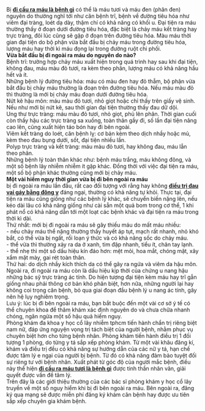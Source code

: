 <p>Bị <a href="http://tribenhdongy.com/di-cau-ra-mau-la-benh-gi/"><strong>đi cầu ra máu là bệnh gì</strong></a>&nbsp;có thể là máu tươi và máu đen (phân đen) nguyên do thường nghĩ tới như căn bệnh trĩ, bệnh về đường tiêu hóa như viêm đại tràng, loét dạ dày, thậm chí có khả năng có khối u. Đại tiện ra máu thường thấy ở đoạn dưới đường tiêu hóa, đặc biệt là chảy máu kết tràng hay trực tràng, đôi lúc cũng sẽ gặp ở đoạn trên đường tiêu hóa. Màu máu thời gian đại tiện do bộ phận vừa bắt đầu bị chảy máu trong đường tiêu hóa, lượng máu hay thời kì máu đọng lại trong đường ruột chi phối.<br />
<strong>Vừa bắt đầu bị đi ngoài ra máu do nguyên do nào?</strong><br />
Bệnh trĩ: trường hợp chảy máu xuất hiện trong quá trình hay sau khi đại tiện, không đau, máu màu đỏ tươi, ra kèm theo phân, lượng máu có khả năng hầu hết và ít.<br />
Những bệnh lý đường tiêu hóa: máu có màu đen hay đỏ thẫm, bộ phận vừa bắt đầu bị chảy máu thường là đoạn trên đường tiêu hóa. Nếu máu màu đỏ thì thường là mới bị chảy máu đoạn dưới đường tiêu hóa.<br />
Nứt kẽ hậu môn: máu màu đỏ tươi, nhỏ giọt hoặc chỉ thấy trên giấy vệ sinh. Nếu như mới bị nứt kẽ, sau thời gian đại tiện thường thấy đau dữ dội.<br />
Ung thư trực tràng: máu màu đỏ tươi, nhỏ giọt, phủ lên phân. Thời gian cuối còn thấy hậu các trực tràng sa xuống, toàn thân gầy đi, số lần đại tiện nâng cao lên, cũng xuất hiện táo bón hay đi bên ngoài.<br />
Viêm kết tràng do loét, căn bệnh lỵ: cơ bản kèm theo dịch nhầy hoặc mủ, kèm theo đau bụng dưới, sốt, đại tiện nhiều lần.<br />
Polyp trực tràng và kết tràng: máu màu đỏ tươi, hay không đau, máu lẫn theo phân.<br />
Những bệnh lý toàn thân khác như: bệnh máu trắng, máu không đông, và một số bệnh lây nhiễm nhiễm ít gặp khác. Đồng thời với việc đại tiện ra máu, một số bộ phận khác thường cũng mới bị chảy máu.<br />
<strong>Một vài hiểm nguy thời gian vừa bị đi bên ngoài ra máu</strong><br />
bị đi ngoài ra máu lần đầu, rất cao đối tượng với rằng hay không <a href="http://tribenhdongy.com/dieu-tri-va-chua-dau-vai-gay-bang-dong-y/"><strong>điều trị đau vai gáy bằng đông y</strong></a>&nbsp;đáng ngại, thường có khả năng tự khỏi. Thực tại, đại tiện ra máu cũng giống như các bệnh lý khác, sẽ chuyển biến nặng lên, nếu kéo dài lâu có khả năng giống như cài sẵn một quả bom trong cơ thể, 1 khi phát nổ có khả năng dẫn tới một loạt các bệnh khác và đại tiện ra máu trong thời kì dài.<br />
Thứ nhất: mới bị đi ngoài ra máu sẽ gây thiếu máu do mất máu nhiều:<br />
- nếu chảy máu thể nặng thường thấy huyết áp tụt, mạch rất nhanh, nhỏ khó bắt, có thể vừa bị ngất, rối loạn ý thức và có khả năng sốc do chảy máu.<br />
- thể vừa thì thường xảy ra da ở xanh, tim đập nhanh, tiểu ít, chân tay lạnh.<br />
- thể nhẹ thì một số dấu hiệu kín đáo hơn: mệt mỏi, hoa mắt, chóng mặt, xây xẩm mặt mày, gai rét toàn thân.<br />
Thứ hai: do dịch nhầy kích thích da có thể gây ra ngứa và viêm da hậu môn.<br />
Ngoài ra, đi ngoài ra máu còn là dấu hiệu kịp thời của chứng u nang hậu những bác sỹ trực tràng ác tính. Do hiện tượng đại tiện kèm máu hay trĩ gẫn giống nhau phải thông cơ bản khó phân biệt, hơn nữa, những người lại hay không coi trọng căn bệnh, bỏ qua giai đoạn đầu bệnh lý u nang ác tính, gây nên hệ lụy nghiêm trọng.<br />
Lưu ý: lúc bị đi bên ngoài ra máu, bạn bắt buộc đến một vài cơ sở ý tế có thể chuyên khoa để thăm khám xác định nguyên do và chưa chữa nhanh chóng, ngăn ngừa một số hậu quả hiểm nguy.<br />
Phòng khám đa khoa y học cổ lây nhiễm tphcm tiến hành chẩn trị riêng biệt nam nữ, đáp ứng nguyện vọng trị tách biệt của người bệnh, nhằm phục vụ chuyên biệt hơn cho từng bệnh nhân. Phòng khám tiến hành điều trị 1 đối tượng 1 phòng, do từng y tá sắp xếp phòng khám. Từ một vài khâu đăng kí, khám và điều trị đều có khả năng sự hướng dẫn của các nữ y tá, hạn chế được tâm lý e ngại của người bị bệnh. Từ đó có khả năng đảm bảo tuyệt đối sự riêng tư với bệnh nhân. Xuất phát từ góc độ của người mắc bệnh, điều này thể hiện <a href="http://tribenhdongy.com/di-cau-ra-mau-la-benh-gi/"><strong>đi cầu ra máu tươi là bệnh gì</strong></a>&nbsp;được tinh thần nhân văn, giải quyết được vấn đề tâm lý.<br />
Trên đây là các giới thiệu thường của các bác sĩ phòng khám y học cổ lây truyền về một số nguy hiểm khi bị đi bên ngoài ra máu. Bên ngoài ra, đăng ký qua mạng sẽ được miễn phí đăng ký khám căn bệnh hay được ưu tiên sắp xếp chuyên gia khám bệnh.</p>
